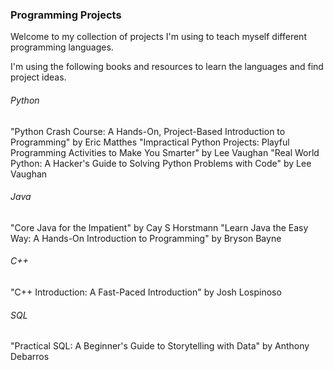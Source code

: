 ### Programming Projects

Welcome to my collection of projects I'm using to teach myself different programming languages. 

I'm using the following books and resources to learn the languages and find project ideas. 

###### Python
"Python Crash Course: A Hands-On, Project-Based Introduction to Programming" by Eric Matthes
"Impractical Python Projects: Playful Programming Activities to Make You Smarter" by Lee Vaughan
"Real World Python: A Hacker's Guide to Solving Python Problems with Code" by Lee Vaughan

###### Java
"Core Java for the Impatient" by Cay S Horstmann
"Learn Java the Easy Way: A Hands-On Introduction to Programming" by Bryson Bayne

###### C++
"C++ Introduction: A Fast-Paced Introduction" by Josh Lospinoso

###### SQL
"Practical SQL: A Beginner's Guide to Storytelling with Data" by Anthony Debarros